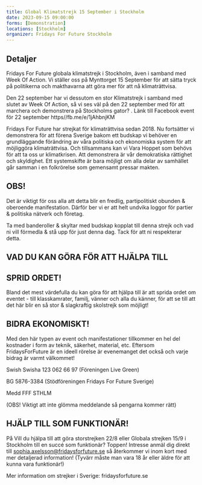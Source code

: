 ```yaml
---
title: Global Klimatstrejk 15 September i Stockholm
date: 2023-09-15 09:00:00
forms: [Demonstration]
locations: [Stockholm]
organizer: Fridays For Future Stockholm
---
```

## Detaljer
Fridays For Future globala klimatstrejk i Stockholm, även i samband med Week Of Action. Vi ställer oss på Mynttorget 15 September för att sätta tryck på politikerna och makthavarna att göra mer för att nå klimaträttvisa.

Den 22 september har vi dessutom en stor Klimatstrejk i samband med slutet av Week Of Action, så vi ses väl på den 22 september med för att marchera och demonstrera på Stockholms gator? . Länk till Facebook event för 22 september https//fb.me/e/1jAhbnjKM

Fridays For Future har strejkat för klimaträttvisa sedan 2018. Nu fortsätter vi demonstrera för att förena Sverige bakom ett budskap vi behöver en grundläggande förändring av våra politiska och ekonomiska system för att möjliggöra klimaträttvisa. Och tillsammans kan vi Vara Hoppet som behövs för att ta oss ur klimatkrisen. Att demonstrera är vår demokratiska rättighet och skyldighet. Ett systemskifte är bara möjligt om alla delar av samhället går samman i en folkrörelse som gemensamt pressar makten.

## OBS!
Det är viktigt för oss alla att detta blir en fredlig, partipolitiskt obunden & oberoende manifestation. Därför ber vi er att helt undvika loggor för partier & politiska nätverk och företag. 

Ta med banderoller & skyltar med budskap kopplat till denna strejk och vad ni vill förmedla & stå upp för just denna dag.
Tack för att ni respekterar detta.


## VAD DU KAN GÖRA FÖR ATT HJÄLPA TILL
## SPRID ORDET!
Bland det mest värdefulla du kan göra för att hjälpa till är att sprida ordet om eventet - till klasskamrater, familj, vänner och alla du känner, för att se till att det här blir en så stor & slagkraftig skolstrejk som möjligt!


## BIDRA EKONOMISKT!
Med den här typen av event och manifestationer tillkommer en hel del kostnader i form av teknik, säkerhet, material, etc.
Eftersom FridaysForFuture är en ideell rörelse är evenemanget det också och varje bidrag är varmt välkommet!

Swish Swisha 123 062 66 97 (Föreningen Live Green)

BG 5876-3384 (Stödföreningen Fridays For Future Sverige)

Medd FFF STHLM 

(OBS! Viktigt att inte glömma meddelande så pengarna kommer rätt)

## HJÄLP TILL SOM FUNKTIONÄR!
På Vill du hjälpa till att göra storstrejken 22/8 eller Globala strejken 15/9 i Stockholm till en succé som funktionär? Toppen!
Intresse anmäl dig direkt till sophia.axelsson@fridaysforfuture.se så återkommer vi inom kort med mer detaljerad information!
(Tyvärr måste man vara 18 år eller äldre för att kunna vara funktionär!)

Mer information om strejker i Sverige: fridaysforfuture.se